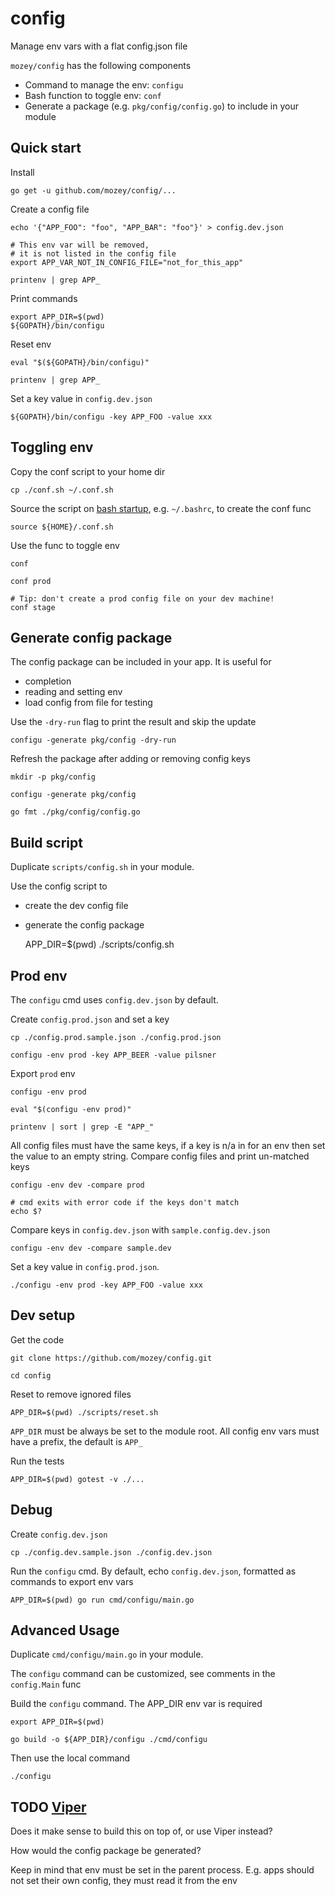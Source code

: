 # config

Manage env vars with a flat config.json file

`mozey/config` has the following components
- Command to manage the env: `configu`
- Bash function to toggle env: `conf`
- Generate a package (e.g. `pkg/config/config.go`) to include in your module


## Quick start

Install

    go get -u github.com/mozey/config/...
    
Create a config file
    
    echo '{"APP_FOO": "foo", "APP_BAR": "foo"}' > config.dev.json

    # This env var will be removed,
    # it is not listed in the config file 
    export APP_VAR_NOT_IN_CONFIG_FILE="not_for_this_app"
    
    printenv | grep APP_
    
Print commands

    export APP_DIR=$(pwd)
    ${GOPATH}/bin/configu
    
Reset env

    eval "$(${GOPATH}/bin/configu)"

    printenv | grep APP_
    
Set a key value in `config.dev.json`

    ${GOPATH}/bin/configu -key APP_FOO -value xxx
    
    
## Toggling env

Copy the conf script to your home dir

    cp ./conf.sh ~/.conf.sh

Source the script on [bash startup](https://www.gnu.org/software/bash/manual/html_node/Bash-Startup-Files.html),
e.g. `~/.bashrc`, to create the conf func

    source ${HOME}/.conf.sh
    
Use the func to toggle env

    conf 
    
    conf prod
    
    # Tip: don't create a prod config file on your dev machine! 
    conf stage
    
    
## Generate config package

The config package can be included in your app. It is useful for 
- completion
- reading and setting env
- load config from file for testing

Use the `-dry-run` flag to print the result and skip the update

    configu -generate pkg/config -dry-run
    
Refresh the package after adding or removing config keys

    mkdir -p pkg/config
    
    configu -generate pkg/config
    
    go fmt ./pkg/config/config.go

    
## Build script

Duplicate `scripts/config.sh` in your module.

Use the config script to
- create the dev config file
- generate the config package
    

    APP_DIR=$(pwd) ./scripts/config.sh


## Prod env

The `configu` cmd uses `config.dev.json` by default.

Create `config.prod.json` and set a key

    cp ./config.prod.sample.json ./config.prod.json
    
    configu -env prod -key APP_BEER -value pilsner
    
Export `prod` env

    configu -env prod
    
    eval "$(configu -env prod)"
    
    printenv | sort | grep -E "APP_"
    
All config files must have the same keys,
if a key is n/a in for an env then set the value to an empty string.
Compare config files and print un-matched keys

    configu -env dev -compare prod
    
    # cmd exits with error code if the keys don't match
    echo $?
    
Compare keys in `config.dev.json` with `sample.config.dev.json`

    configu -env dev -compare sample.dev
    
Set a key value in `config.prod.json`.

    ./configu -env prod -key APP_FOO -value xxx
    

## Dev setup

Get the code 

    git clone https://github.com/mozey/config.git
    
    cd config
    
Reset to remove ignored files

    APP_DIR=$(pwd) ./scripts/reset.sh
    
`APP_DIR` must be always be set to the module root. 
All config env vars must have a prefix, the default is `APP_`

Run the tests

    APP_DIR=$(pwd) gotest -v ./...

    
## Debug    

Create `config.dev.json`
                        
    cp ./config.dev.sample.json ./config.dev.json
    
Run the `configu` cmd.
By default, echo `config.dev.json`,
formatted as commands to export env vars

    APP_DIR=$(pwd) go run cmd/configu/main.go
    
    
## Advanced Usage

Duplicate `cmd/configu/main.go` in your module.

The `configu` command can be customized,
see comments in the `config.Main` func

Build the `configu` command.
The APP_DIR env var is required

    export APP_DIR=$(pwd) 
    
    go build -o ${APP_DIR}/configu ./cmd/configu
    
Then use the local command

    ./configu 


## TODO [Viper](https://github.com/spf13/viper) 

Does it make sense to build this on top of, or use Viper instead?

How would the config package be generated?

Keep in mind that env must be set in the parent process.
E.g. apps should not set their own config, they must read it from the env 


